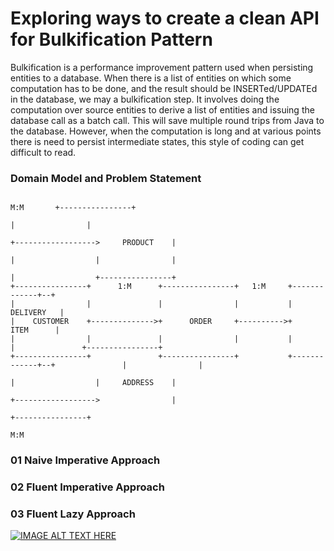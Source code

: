 # Exploring ways to create a clean API for Bulkification Pattern

Bulkification is a performance improvement pattern used when persisting entities to a database. 
When there is a list of entities on which some computation has to be done, and the result should be INSERTed/UPDATEd in the database, 
we may a bulkification step. It involves doing the computation over source entities to derive a list
of entities and issuing the database call as a batch call. This will save multiple round trips from Java to the 
database. However, when the computation is long and at various points there is need to persist intermediate states,
this style of coding can get difficult to read.

### Domain Model and Problem Statement

```
                                                                                     M:M       +----------------+
                                                                                               |                |
                                                                            +------------------>     PRODUCT    |
                                                                            |                  |                |
                                                                            |                  +----------------+
+----------------+      1:M      +----------------+   1:M     +-------------+--+
|                |               |                |           |     DELIVERY   |
|    CUSTOMER    +-------------->+      ORDER     +---------->+      ITEM      |
|                |               |                |           |                |               +----------------+
+----------------+               +----------------+           +-------------+--+               |                |
                                                                            |                  |     ADDRESS    |
                                                                            +------------------>                |
                                                                                               +----------------+
                                                                                     M:M

```

### 01 Naive Imperative Approach

### 02 Fluent Imperative Approach

### 03 Fluent Lazy Approach

[![IMAGE ALT TEXT HERE](https://img.youtube.com/vi/Rmer37g9AZM/0.jpg)](https://www.youtube.com/watch?v=Rmer37g9AZM)
